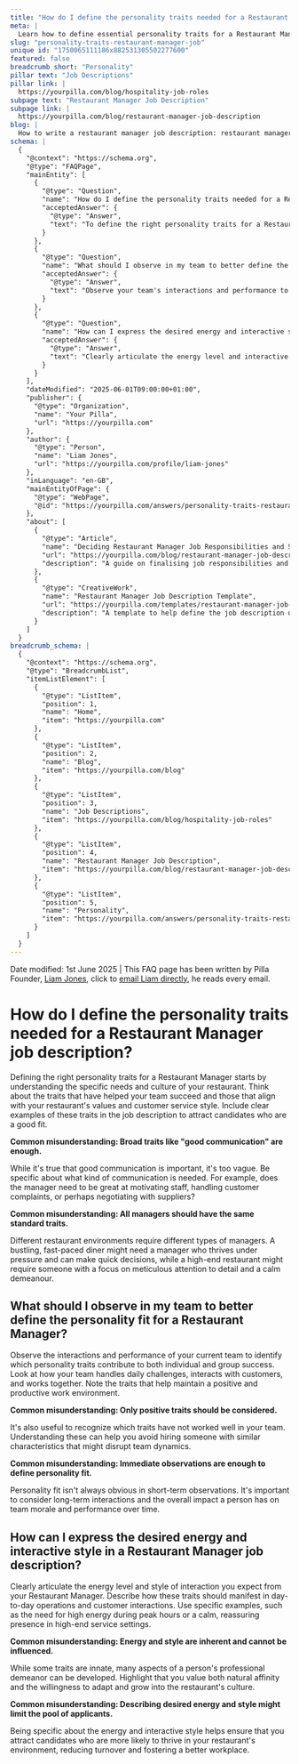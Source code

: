 ```yaml
---
title: "How do I define the personality traits needed for a Restaurant Manager job description?"
meta: |
  Learn how to define essential personality traits for a Restaurant Manager, ensuring they align with your restaurant's culture and operational style.
slug: "personality-traits-restaurant-manager-job"
unique id: "1750065111186x882531305502277600"
featured: false
breadcrumb short: "Personality"
pillar text: "Job Descriptions"
pillar link: |
  https://yourpilla.com/blog/hospitality-job-roles
subpage text: "Restaurant Manager Job Description"
subpage link: |
  https://yourpilla.com/blog/restaurant-manager-job-description
blog: |
  How to write a restaurant manager job description: restaurant manager job description template included.
schema: |
  {
    "@context": "https://schema.org",
    "@type": "FAQPage",
    "mainEntity": [
      {
        "@type": "Question",
        "name": "How do I define the personality traits needed for a Restaurant Manager job description?",
        "acceptedAnswer": {
          "@type": "Answer",
          "text": "To define the right personality traits for a Restaurant Manager, start by understanding the specific needs and culture of your restaurant. Consider traits that have contributed to your team's success and align with your restaurant's values and customer service style. Include specific examples of these traits in the job description to attract suitable candidates. Remember, different restaurant environments may require different traits. A fast-paced diner might need a manager who thrives under pressure and makes quick decisions, while a high-end restaurant might need one with meticulous attention to detail and a calm demeanour."
        }
      },
      {
        "@type": "Question",
        "name": "What should I observe in my team to better define the personality fit for a Restaurant Manager?",
        "acceptedAnswer": {
          "@type": "Answer",
          "text": "Observe your team's interactions and performance to identify personality traits that contribute to both individual and group success. Notice how they handle daily challenges, interact with customers, and collaborate. Consider traits that help maintain a positive and productive work environment. Recognising traits that have not worked well can also help avoid future disruptions in team dynamics. Consider long-term interactions and overall impact on team morale and performance."
        }
      },
      {
        "@type": "Question",
        "name": "How can I express the desired energy and interactive style in a Restaurant Manager job description?",
        "acceptedAnswer": {
          "@type": "Answer",
          "text": "Clearly articulate the energy level and interactive style expected from the Restaurant Manager in your job description. Describe how these traits should manifest in daily operations and customer interactions, using specific examples. For instance, high energy may be required during peak hours or a calm, reassuring presence in high-end service settings. Emphasise that you value both natural affinity and the willingness to adapt and grow into the culture of the restaurant."
        }
      }
    ],
    "dateModified": "2025-06-01T09:00:00+01:00",
    "publisher": {
      "@type": "Organization",
      "name": "Your Pilla",
      "url": "https://yourpilla.com"
    },
    "author": {
      "@type": "Person",
      "name": "Liam Jones",
      "url": "https://yourpilla.com/profile/liam-jones"
    },
    "inLanguage": "en-GB",
    "mainEntityOfPage": {
      "@type": "WebPage",
      "@id": "https://yourpilla.com/answers/personality-traits-restaurant-manager-job"
    },
    "about": [
      {
        "@type": "Article",
        "name": "Deciding Restaurant Manager Job Responsibilities and Skills",
        "url": "https://yourpilla.com/blog/restaurant-manager-job-description",
        "description": "A guide on finalising job responsibilities and required skills for a Restaurant Manager to ensure proper match to your restaurant's environment."
      },
      {
        "@type": "CreativeWork",
        "name": "Restaurant Manager Job Description Template",
        "url": "https://yourpilla.com/templates/restaurant-manager-job-description",
        "description": "A template to help define the job description of a Restaurant Manager, focusing on personality traits, responsibilities, and required skills."
      }
    ]
  }
breadcrumb_schema: |
  {
    "@context": "https://schema.org",
    "@type": "BreadcrumbList",
    "itemListElement": [
      {
        "@type": "ListItem",
        "position": 1,
        "name": "Home",
        "item": "https://yourpilla.com"
      },
      {
        "@type": "ListItem",
        "position": 2,
        "name": "Blog",
        "item": "https://yourpilla.com/blog"
      },
      {
        "@type": "ListItem",
        "position": 3,
        "name": "Job Descriptions",
        "item": "https://yourpilla.com/blog/hospitality-job-roles"
      },
      {
        "@type": "ListItem",
        "position": 4,
        "name": "Restaurant Manager Job Description",
        "item": "https://yourpilla.com/blog/restaurant-manager-job-description"
      },
      {
        "@type": "ListItem",
        "position": 5,
        "name": "Personality",
        "item": "https://yourpilla.com/answers/personality-traits-restaurant-manager-job"
      }
    ]
  }
---
```


Date modified: 1st June 2025 | This FAQ page has been written by Pilla Founder, [Liam Jones](https://yourpilla.com/profile/liam-jones), click to [email Liam directly](https://mailto:liam@yourpilla.com), he reads every email.

# How do I define the personality traits needed for a Restaurant Manager job description?

Defining the right personality traits for a Restaurant Manager starts by understanding the specific needs and culture of your restaurant. Think about the traits that have helped your team succeed and those that align with your restaurant's values and customer service style. Include clear examples of these traits in the job description to attract candidates who are a good fit.

**Common misunderstanding: Broad traits like "good communication" are enough.**

While it's true that good communication is important, it's too vague. Be specific about what kind of communication is needed. For example, does the manager need to be great at motivating staff, handling customer complaints, or perhaps negotiating with suppliers?

**Common misunderstanding: All managers should have the same standard traits.**

Different restaurant environments require different types of managers. A bustling, fast-paced diner might need a manager who thrives under pressure and can make quick decisions, while a high-end restaurant might require someone with a focus on meticulous attention to detail and a calm demeanour.

## What should I observe in my team to better define the personality fit for a Restaurant Manager?

Observe the interactions and performance of your current team to identify which personality traits contribute to both individual and group success. Look at how your team handles daily challenges, interacts with customers, and works together. Note the traits that help maintain a positive and productive work environment.

**Common misunderstanding: Only positive traits should be considered.**

It's also useful to recognize which traits have not worked well in your team. Understanding these can help you avoid hiring someone with similar characteristics that might disrupt team dynamics.

**Common misunderstanding: Immediate observations are enough to define personality fit.**

Personality fit isn't always obvious in short-term observations. It's important to consider long-term interactions and the overall impact a person has on team morale and performance over time.

## How can I express the desired energy and interactive style in a Restaurant Manager job description?

Clearly articulate the energy level and style of interaction you expect from your Restaurant Manager. Describe how these traits should manifest in day-to-day operations and customer interactions. Use specific examples, such as the need for high energy during peak hours or a calm, reassuring presence in high-end service settings.

**Common misunderstanding: Energy and style are inherent and cannot be influenced.**

While some traits are innate, many aspects of a person's professional demeanor can be developed. Highlight that you value both natural affinity and the willingness to adapt and grow into the restaurant's culture.

**Common misunderstanding: Describing desired energy and style might limit the pool of applicants.**

Being specific about the energy and interactive style helps ensure that you attract candidates who are more likely to thrive in your restaurant's environment, reducing turnover and fostering a better workplace.